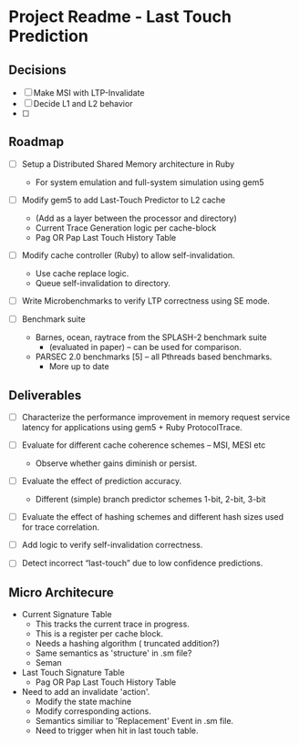 # Project Readme - Last Touch Prediction

## Decisions

- [ ] Make MSI with LTP-Invalidate
- [ ] Decide L1 and L2 behavior
- [ ] 

## Roadmap

- [ ] Setup a Distributed Shared Memory architecture in Ruby 
	- For system emulation and full-system simulation using gem5

- [ ] Modify gem5 to add Last-Touch Predictor to L2 cache 
	- (Add as a layer between the processor and directory)
	- Current Trace Generation logic per cache-block
	- Pag OR Pap Last Touch History Table

- [ ] Modify cache controller (Ruby) to allow self-invalidation.
	- Use cache replace logic.
	- Queue self-invalidation to directory.

- [ ] Write Microbenchmarks to verify LTP correctness using SE mode.

- [ ] Benchmark suite
	- Barnes, ocean, raytrace from the SPLASH-2 benchmark suite 
		- (evaluated in paper) – can be used for comparison.
	- PARSEC 2.0 benchmarks [5] – all Pthreads based benchmarks.
		- More up to date

## Deliverables

- [ ] Characterize the performance improvement in memory request service latency for applications using gem5 + Ruby ProtocolTrace.

- [ ] Evaluate for different cache coherence schemes – MSI, MESI etc
	- Observe whether gains diminish or persist.

- [ ] Evaluate the effect of prediction accuracy.
	- Different (simple) branch predictor schemes 1-bit, 2-bit, 3-bit

- [ ] Evaluate the effect of hashing schemes and different hash sizes used for trace correlation.

- [ ] Add logic to verify self-invalidation correctness.

- [ ] Detect incorrect “last-touch” due to low confidence predictions.


## Micro Architecure
-  Current Signature Table
	- This tracks the current trace in progress. 
	- This is a register per cache block.
	- Needs a hashing algorithm ( truncated addition?)
	- Same semantics as 'structure' in .sm file?
	- Seman
- Last Touch Signature Table
	- Pag OR Pap Last Touch History Table	
- Need to add an invalidate 'action'.
	- Modify the state machine
	- Modify corresponding actions.
	- Semantics similiar to 'Replacement' Event in .sm file.
	- Need to trigger when hit in last touch table.

